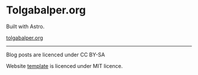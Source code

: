 # Tolgabalper.org

Built with Astro.

[tolgabalper.org](https;//tolgabalper.org)

___
Blog posts are licenced under CC BY-SA

Website [template](https://github.com/markhorn-dev/astro-nano) is licenced under MIT licence.


<!-- testing Ruleset thing  ( You can disregard this command 1)-->
